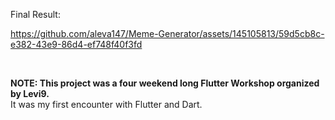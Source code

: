 Final Result:

https://github.com/aleva147/Meme-Generator/assets/145105813/59d5cb8c-e382-43e9-86d4-ef748f40f3fd


<br/>
<p>
 <b>NOTE: This project was a four weekend long Flutter Workshop organized by Levi9.</b> <br/>
 It was my first encounter with Flutter and Dart.
</p>
